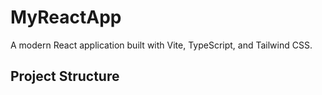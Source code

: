 # MyReactApp

A modern React application built with Vite, TypeScript, and Tailwind CSS.

## Project Structure

